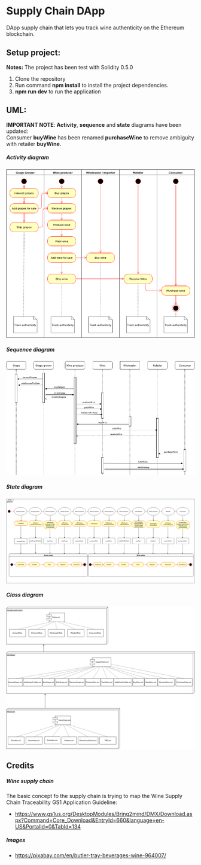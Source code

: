 # Supply Chain DApp
DApp supply chain that lets you track wine authenticity on the Ethereum blockchain.

## Setup project:
__Notes:__ The project has been test with Solidity 0.5.0
1. Clone the repository
2. Run command __npm install__ to install the project dependencies.
3. __npm run dev__ to run the application

## UML:
__IMPORTANT NOTE__: __Activity__, __sequence__ and __state__ diagrams have been updated:<br />
Consumer __buyWine__ has been renamed __purchaseWine__ to remove ambiguity with retailer __buyWine__.
##### Activity diagram
![Activity diagram](UML/ACTIVITY.png?raw=true "Activity")
##### Sequence diagram
![Sequence diagram](UML/SEQUENCE.png?raw=true "Sequence")
##### State diagram
![State diagram](UML/STATE.png?raw=true "State")
##### Class diagram
![Class diagram](UML/CLASS.png?raw=true "Class")

## Credits
##### Wine supply chain
The basic concept fo the supply chain is trying to map the Wine Supply Chain Traceability GS1 Application Guideline:
* https://www.gs1us.org/DesktopModules/Bring2mind/DMX/Download.aspx?Command=Core_Download&EntryId=660&language=en-US&PortalId=0&TabId=134
##### Images
* https://pixabay.com/en/butler-tray-beverages-wine-964007/